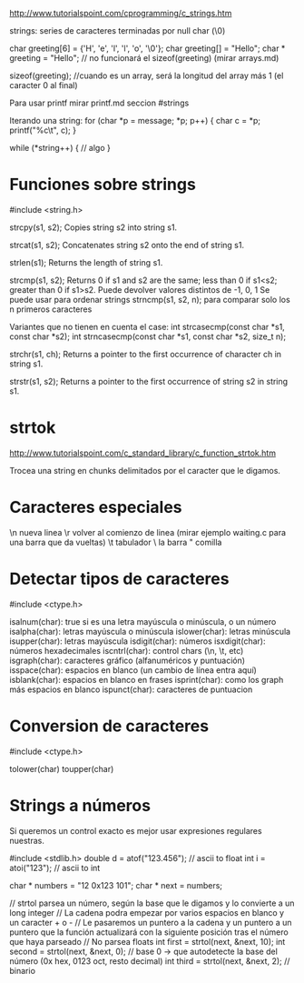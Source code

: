 http://www.tutorialspoint.com/cprogramming/c_strings.htm

strings: series de caracteres terminadas por null char (\0)

char greeting[6] = {'H', 'e', 'l', 'l', 'o', '\0'};
char greeting[] = "Hello";
char * greeting = "Hello"; // no funcionará el sizeof(greeting) (mirar arrays.md)

sizeof(greeting); //cuando es un array, será la longitud del array más 1 (el caracter 0 al final)

Para usar printf mirar printf.md seccion #strings

Iterando una string:
for (char *p = message; *p; p++) {
  char c = *p;
  printf("%c\t", c);
}


while (*string++) {
  // algo
}



# Funciones sobre strings

#include <string.h>

strcpy(s1, s2);
Copies string s2 into string s1.

strcat(s1, s2);
Concatenates string s2 onto the end of string s1.

strlen(s1);
Returns the length of string s1.

strcmp(s1, s2);
Returns 0 if s1 and s2 are the same; less than 0 if s1<s2; greater than 0 if s1>s2. Puede devolver valores distintos de -1, 0, 1
Se puede usar para ordenar strings
strncmp(s1, s2, n); para comparar solo los n primeros caracteres

Variantes que no tienen en cuenta el case:
int strcasecmp(const char *s1, const char *s2);
int strncasecmp(const char *s1, const char *s2, size_t n);


strchr(s1, ch);
Returns a pointer to the first occurrence of character ch in string s1.

strstr(s1, s2);
Returns a pointer to the first occurrence of string s2 in string s1.


# strtok
http://www.tutorialspoint.com/c_standard_library/c_function_strtok.htm

Trocea una string en chunks delimitados por el caracter que le digamos.


# Caracteres especiales
\n nueva linea
\r volver al comienzo de linea (mirar ejemplo waiting.c para una barra que da vueltas)
\t tabulador
\\ la barra
\" comilla


# Detectar tipos de caracteres
#include <ctype.h>

isalnum(char): true si es una letra mayúscula o minúscula, o un número
isalpha(char): letras mayúscula o minúscula
islower(char): letras minúscula
isupper(char): letras mayúscula
isdigit(char): números
isxdigit(char): números hexadecimales
iscntrl(char): control chars (\n, \t, etc)
isgraph(char): caracteres gráfico (alfanuméricos y puntuación)
isspace(char): espacios en blanco (un cambio de línea entra aquí)
isblank(char): espacios en blanco en frases
isprint(char): como los graph más espacios en blanco
ispunct(char): caracteres de puntuacion



# Conversion de caracteres
#include <ctype.h>

tolower(char)
toupper(char)



# Strings a números
Si queremos un control exacto es mejor usar expresiones regulares nuestras.

#include <stdlib.h>
double d = atof("123.456"); // ascii to float
int i = atoi("123"); // ascii to int


char * numbers = "12 0x123 101";
char * next = numbers;

// strtol parsea un número, según la base que le digamos y lo convierte a un long integer
// La cadena podra empezar por varios espacios en blanco y un caracter + o -
// Le pasaremos un puntero a la cadena y un puntero a un puntero que la función actualizará con la siguiente posición tras el número que haya parseado
// No parsea floats
int first = strtol(next, &next, 10);
int second = strtol(next, &next, 0); // base 0 -> que autodetecte la base del número (0x hex, 0123 oct, resto decimal)
int third = strtol(next, &next, 2); // binario
